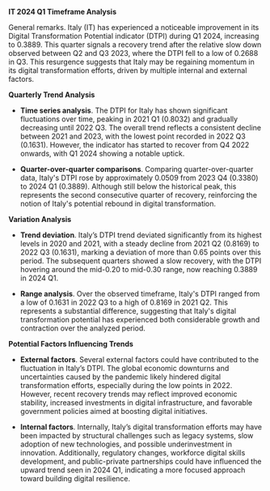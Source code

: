 

**IT 2024 Q1 Timeframe Analysis**

General remarks. Italy (IT) has experienced a noticeable improvement in its Digital Transformation Potential indicator (DTPI) during Q1 2024, increasing to 0.3889. This quarter signals a recovery trend after the relative slow down observed between Q2 and Q3 2023, where the DTPI fell to a low of 0.2688 in Q3. This resurgence suggests that Italy may be regaining momentum in its digital transformation efforts, driven by multiple internal and external factors.

**Quarterly Trend Analysis**

- **Time series analysis**. The DTPI for Italy has shown significant fluctuations over time, peaking in 2021 Q1 (0.8032) and gradually decreasing until 2022 Q3. The overall trend reflects a consistent decline between 2021 and 2023, with the lowest point recorded in 2022 Q3 (0.1631). However, the indicator has started to recover from Q4 2022 onwards, with Q1 2024 showing a notable uptick.

- **Quarter-over-quarter comparisons**. Comparing quarter-over-quarter data, Italy's DTPI rose by approximately 0.0509 from 2023 Q4 (0.3380) to 2024 Q1 (0.3889). Although still below the historical peak, this represents the second consecutive quarter of recovery, reinforcing the notion of Italy's potential rebound in digital transformation.

**Variation Analysis**

- **Trend deviation**. Italy’s DTPI trend deviated significantly from its highest levels in 2020 and 2021, with a steady decline from 2021 Q2 (0.8169) to 2022 Q3 (0.1631), marking a deviation of more than 0.65 points over this period. The subsequent quarters showed a slow recovery, with the DTPI hovering around the mid-0.20 to mid-0.30 range, now reaching 0.3889 in 2024 Q1.

- **Range analysis**. Over the observed timeframe, Italy's DTPI ranged from a low of 0.1631 in 2022 Q3 to a high of 0.8169 in 2021 Q2. This represents a substantial difference, suggesting that Italy's digital transformation potential has experienced both considerable growth and contraction over the analyzed period.

**Potential Factors Influencing Trends**

- **External factors**. Several external factors could have contributed to the fluctuation in Italy’s DTPI. The global economic downturns and uncertainties caused by the pandemic likely hindered digital transformation efforts, especially during the low points in 2022. However, recent recovery trends may reflect improved economic stability, increased investments in digital infrastructure, and favorable government policies aimed at boosting digital initiatives.

- **Internal factors**. Internally, Italy’s digital transformation efforts may have been impacted by structural challenges such as legacy systems, slow adoption of new technologies, and possible underinvestment in innovation. Additionally, regulatory changes, workforce digital skills development, and public-private partnerships could have influenced the upward trend seen in 2024 Q1, indicating a more focused approach toward building digital resilience.
